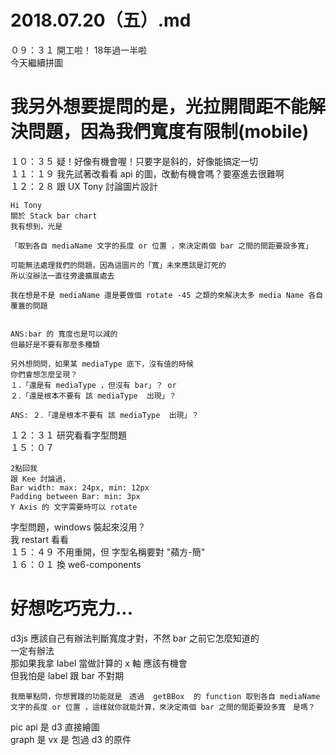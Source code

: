 # 2018.07.20（五）.md

０９：３１ 開工啦！ 18年過一半啦  
今天繼續拼圖

# 我另外想要提問的是，光拉開間距不能解決問題，因為我們寬度有限制(mobile)

１０：３５ 疑！好像有機會喔！只要字是斜的，好像能搞定一切  
１１：１９ 我先試著改看看 api 的圖，改動有機會嗎？要塞進去很難啊  
１２：２８ 跟 UX Tony 討論圖片設計  
```
Hi Tony
關於 Stack bar chart
我有想到，光是

「取到各自 mediaName 文字的長度 or 位置 ，來決定兩個 bar 之間的間距要設多寬」

可能無法處理我們的問題，因為這圖片的「寬」未來應該是訂死的
所以沒辦法一直往旁邊擴展處去

我在想是不是 mediaName 還是要做個 rotate -45 之類的來解決太多 media Name 各自覆蓋的問題


ANS:bar 的 寬度也是可以減的
但最好是不要有那麼多種類 

另外想問問，如果某 mediaType 底下，沒有值的時候
你們會想怎麼呈現？
１．「還是有 mediaType ，但沒有 bar」？ or
２．「還是根本不要有 該 mediaType  出現」？

ANS: ２．「還是根本不要有 該 mediaType  出現」？
```

１２：３１ 研究看看字型問題  
１５：０７  
```
2點回我
跟 Kee 討論過， 
Bar width: max: 24px, min: 12px
Padding between Bar: min: 3px
Y Axis 的 文字需要時可以 rotate 
```

字型問題，windows 裝起來沒用？  
我 restart 看看  
１５：４９ 不用重開，但 字型名稱要對 "蘋方-簡"  
１６：０１ 換 we6-components  

# 好想吃巧克力...

d3js 應該自己有辦法判斷寬度才對，不然 bar 之前它怎麼知道的  
一定有辦法  
那如果我拿 label 當做計算的 x 軸 應該有機會  
但我怕是 label 跟 bar 不對期  

```
我簡單點問，你想實踐的功能就是　透過  getBBox  的 function 取到各自 mediaName 文字的長度 or 位置 ，這樣就你就能計算，來決定兩個 bar 之間的間距要設多寬　是嗎？
```
pic api 是 d3 直接繪圖  
graph 是 vx 是 包過 d3 的原件  
